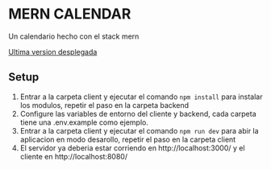 # MERN CALENDAR

Un calendario hecho con el stack mern

[Ultima version desplegada](https://mern-calendar-backend-prod.herokuapp.com/)

## Setup

1. Entrar a la carpeta client y ejecutar el comando `npm install` para instalar los modulos, repetir el paso en la carpeta backend
2. Configure las variables de entorno del cliente y backend, cada carpeta tiene una .env.example como ejemplo.
3. Entrar a la carpeta client y ejecutar el comando `npm run dev` para abir la aplicacion en modo desarollo, repetir el paso en la carpeta client
4. El servidor ya deberia estar corriendo en http://localhost:3000/ y el cliente en http://localhost:8080/
